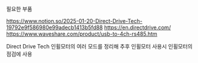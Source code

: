 필요한 부품

https://www.notion.so/2025-01-20-Direct-Drive-Tech-19792e9f586980e99adecb1413b5fd88
https://en.directdrive.com/
https://www.waveshare.com/product/usb-to-4ch-rs485.htm

Direct Drive Tech 인휠모터의 여러 모드를 정리해
추후 인휠모터 사용시 인휠모터의 점검에 사용
